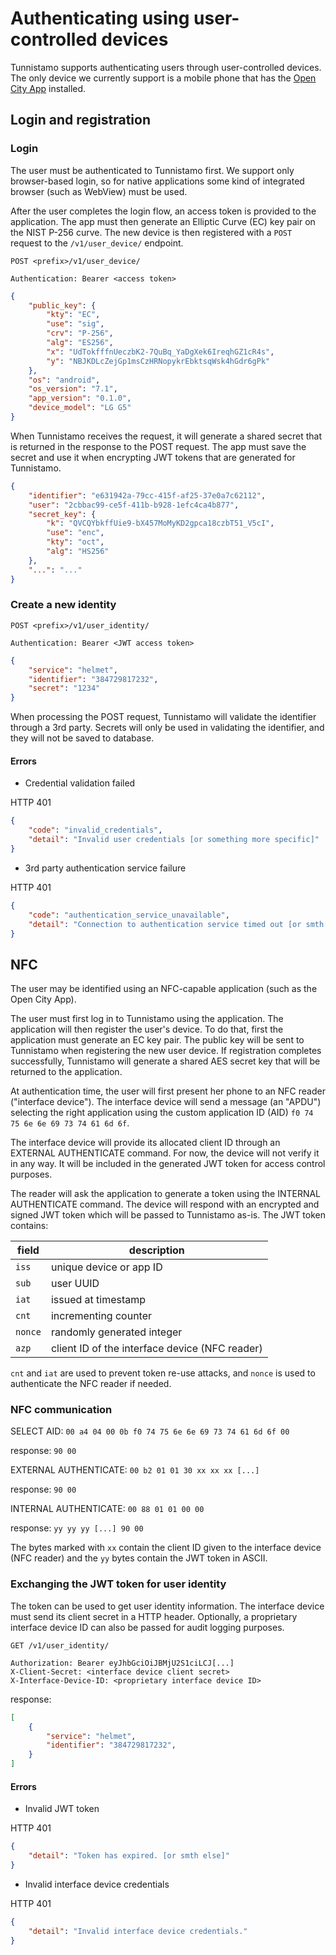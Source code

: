 # Authenticating using user-controlled devices

Tunnistamo supports authenticating users through user-controlled devices. The only device we currently support is a mobile phone that has the [Open City App](https://github.com/City-of-Helsinki/open-city-app) installed.

## Login and registration

### Login

The user must be authenticated to Tunnistamo first. We support only browser-based login, so for native applications some kind of integrated browser (such as WebView) must be used.

After the user completes the login flow, an access token is provided to the application. The app must then generate an Elliptic Curve (EC) key pair on the NIST P-256 curve. The new device is then registered with a `POST` request to the `/v1/user_device/` endpoint.

```
POST <prefix>/v1/user_device/

Authentication: Bearer <access token>
```

```json
{
    "public_key": {
        "kty": "EC",
        "use": "sig",
        "crv": "P-256",
        "alg": "ES256",
        "x": "UdTokfffnUeczbK2-7QuBq_YaDgXek6IreqhGZ1cR4s",
        "y": "NBJKDLcZejGp1msCzHRNopykrEbktsqWsk4hGdr6gPk"
    },
    "os": "android",
    "os_version": "7.1",
    "app_version": "0.1.0",
    "device_model": "LG G5"
}
```

When Tunnistamo receives the request, it will generate a shared secret that is returned in the response to the POST request. The app must save the secret and use it when encrypting JWT tokens that are generated for Tunnistamo.

```json
{
    "identifier": "e631942a-79cc-415f-af25-37e0a7c62112",
    "user": "2cbbac99-ce5f-411b-b928-1efc4ca4b877",
    "secret_key": {
        "k": "QVCQYbkffUie9-bX457MoMyKD2gpca18czbT51_V5cI",
        "use": "enc",
        "kty": "oct",
        "alg": "HS256"
    },
    "...": "..."
}
```

### Create a new identity

```
POST <prefix>/v1/user_identity/

Authentication: Bearer <JWT access token>
```

```json
{
    "service": "helmet",
    "identifier": "384729817232",
    "secret": "1234"
}
```

When processing the POST request, Tunnistamo will validate the identifier through a 3rd party. Secrets will only be used in validating the identifier, and they will not be saved to database.

#### Errors

- Credential validation failed

HTTP 401

```json
{
    "code": "invalid_credentials",
    "detail": "Invalid user credentials [or something more specific]"
}
```

- 3rd party authentication service failure

HTTP 401

```json
{
    "code": "authentication_service_unavailable",
    "detail": "Connection to authentication service timed out [or smth else]"
}
```

## NFC

The user may be identified using an NFC-capable application (such as the Open City App).

The user must first log in to Tunnistamo using the application. The application will then register the user's device. To do that, first the application must generate an EC key pair. The public key will be sent to Tunnistamo when registering the new user device. If registration completes successfully, Tunnistamo will generate a shared AES secret key that will be returned to the application.

At authentication time, the user will first present her phone to an NFC reader ("interface device"). The interface device will send a message (an "APDU") selecting the right application using the custom application ID (AID) `f0 74 75 6e 6e 69 73 74 61 6d 6f`.

The interface device will provide its allocated client ID through an EXTERNAL AUTHENTICATE command. For now, the device will not verify it in any way. It will be included in the generated JWT token for access control purposes.

The reader will ask the application to generate a token using the INTERNAL AUTHENTICATE command. The device will respond with an encrypted and signed JWT token which will be passed to Tunnistamo as-is. The JWT token contains:

| field   | description |
| ---     | ---         |
| `iss`   | unique device or app ID |
| `sub`   | user UUID   |
| `iat`   | issued at timestamp |
| `cnt`   | incrementing counter |
| `nonce` | randomly generated integer |
| `azp`   | client ID of the interface device (NFC reader) |

`cnt` and `iat` are used to prevent token re-use attacks, and `nonce` is used to authenticate the NFC reader if needed.

### NFC communication

SELECT AID:
`00 a4 04 00 0b f0 74 75 6e 6e 69 73 74 61 6d 6f 00`

response:
`90 00`

EXTERNAL AUTHENTICATE:
`00 b2 01 01 30 xx xx xx [...]`

response:
`90 00`

INTERNAL AUTHENTICATE:
`00 88 01 01 00 00`

response:
`yy yy yy [...] 90 00`

The bytes marked with `xx` contain the client ID given to the interface device (NFC reader) and the `yy` bytes contain the JWT token in ASCII.

### Exchanging the JWT token for user identity

The token can be used to get user identity information. The interface device must send its client secret in a HTTP header. Optionally, a proprietary interface device ID can also be passed for audit logging purposes.

```
GET /v1/user_identity/

Authorization: Bearer eyJhbGciOiJBMjU2S1ciLCJ[...]
X-Client-Secret: <interface device client secret>
X-Interface-Device-ID: <proprietary interface device ID>
```

response:

```json
[
    {
        "service": "helmet",
        "identifier": "384729817232",
    }
]
```

#### Errors

- Invalid JWT token

HTTP 401

```json
{
    "detail": "Token has expired. [or smth else]"
}
```

- Invalid interface device credentials

HTTP 401

```json
{
    "detail": "Invalid interface device credentials."
}
```
